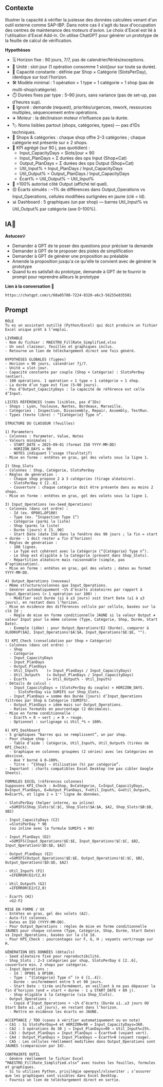 ## Contexte
Illustrer la capacité à vérifier la justesse des données calculées venant d'un outil externe comme SAP-IBP. Dans notre cas il s'agit du taux d'occupation des centres de maintenance des moteurs d'avion. Le choix d'Excel est lié à l'utilisation d'Excel Add-in. On utilise ChatGPT pour générer un prototype de la feuille de calcul de vérification.

**Hypothèses**
- 🗓️ Horizon fixe : 90 jours, 7/7, pas de calendrier/fériés/exceptions.
- 🔢 Unité : slot-jour (1 opération consomme 1 slot/jour sur toute sa durée).
- 🧩 Capacité constante : définie par Shop × Catégorie (SlotsPerDay), identique sur tout l’horizon.
- 🛠️ Modèle minimal : 1 opération = 1 type = 1 catégorie = 1 shop (pas de multi-shop/catégorie).
- ⏱️ Durées fixes par type : 5–90 jours, sans variance (pas de set-up, pas d’heures sup).
- 🧭 Ignoré : demande (request), priorités/urgences, rework, ressources multiples, séquencement entre opérations.
- ✈️ Moteur : la déclinaison moteur n’influence pas la durée.
- 🏷️ Noms lisibles partout (shops, catégories, types) — pas d’IDs techniques.
- 🏬 Shops & catégories : chaque shop offre 2–3 catégories ; chaque catégorie est présente sur ≥ 2 shops.
- 🧮 KPI agrégé (sur 90 j, pas quotidien) :
  - Input_CapacityDays = Slots/jour × 90
  - Input_PlanDays = Σ durées des ops Input (Shop×Cat)
  - Output_PlanDays = Σ durées des ops Output (Shop×Cat)
  - Util_Input% = Input_PlanDays / Input_CapacityDays
  - Util_Output% = Output_PlanDays / Input_CapacityDays
  - Écart% = Util_Output% − Util_Input%
- 🚦 >100% autorisé côté Output (affiché tel quel).
- 🟡 Écarts simulés : ~1% de différences dans Output_Operations vs Input_Operations, cellules modifiées surlignées en jaune (clé = Id).
- 📊 Dashboard : 5 graphiques (un par shop) — barres Util_Input% vs Util_Output% par catégorie (axe 0–100%).

## IA🤖 
**Astuces💡**
- Demander à GPT de te poser des questions pour préciser ta demande
- Demander à GPT de te proposer des pistes de simplification
- Demander à GPT de générer une proposition au préalable
- Amende la proposition jusqu'a ce qu'elle te convient avec de générer le prototype
- Quand tu es satisfait du prototype, demande à GPT de te fournir le prompt pour reprendre ailleurs le prototype

**Lien à la conversation 🔗**
```
https://chatgpt.com/c/68a05788-7224-8320-a6c3-56255e835581
```

## Prompt 
```
RÔLE
Tu es un assistant outillé (Python/Excel) qui doit produire un fichier Excel unique prêt à l’emploi.

LIVRABLE
- Nom du fichier : MAESTRO_FillRate_Simplified.xlsx
- Un seul classeur, feuilles et graphiques inclus.
- Retourne un lien de téléchargement direct une fois généré.

HYPOTHÈSES GLOBALES (figées)
- Horizon = 90 jours, calendrier 7j/7.
- Unité = slot-jour.
- Capacité constante par couple (Shop × Catégorie) : SlotsPerDay (entier).
- 100 opérations. 1 opération = 1 type = 1 catégorie = 1 shop.
- La durée d’un type est fixe (5–90 jours).
- Pas d’Output_CapacityDays : la capacité de référence est celle d’Input.

LISTES RÉFÉRENCES (noms lisibles, pas d’IDs)
- Shops : Lyon, Toulouse, Nantes, Bordeaux, Marseille.
- Catégories : Inspection, Disassembly, Repair, Assembly, TestRun.
- Types (texte libre) : “{Catégorie} Type n”.

STRUCTURE DU CLASSEUR (feuilles)

1) Parameters
- Colonnes : Parameter, Value, Notes
- Valeurs minimales :
  - START_DATE = 2025-09-01 (format ISO YYYY-MM-DD)
  - HORIZON_DAYS = 90
  - NOTES indiquant l’usage (facultatif)
- Mise en forme : entêtes en gras, gel des volets sous la ligne 1.

2) Shop_Slots
- Colonnes : Shop, Catégorie, SlotsPerDay
- Règles de génération :
  - Chaque shop propose 2 à 3 catégories (tirage aléatoire).
  - SlotsPerDay ∈ [2..6].
  - Couverture : chaque catégorie doit être présente dans au moins 2 shops.
- Mise en forme : entêtes en gras, gel des volets sous la ligne 1.

3) Input_Operations (ex-Seed_Operations)
- Colonnes (dans cet ordre) :
  - Id (ex. OP001…OP100)
  - Type (ex. “Inspection Type 1”)
  - Catégorie (parmi la liste)
  - Shop (parmi la liste)
  - Durée (jours) ∈ [5..90]
  - Start Date (date ISO dans la fenêtre des 90 jours ; la fin = start + durée - 1 doit rester ≤ fin d’horizon)
- Règles de génération :
  - 100 lignes.
  - Le Type est cohérent avec la Catégorie (“{Catégorie} Type n”).
  - Le Shop est éligible à la Catégorie (présent dans Shop_Slots).
  - Répartition aléatoire mais raisonnable (simple, pas d’optimisation).
- Mise en forme : entêtes en gras, gel des volets ; dates au format YYYY-MM-DD.

4) Output_Operations (nouveau)
- Même structure/colonnes que Input_Operations.
- Générer automatiquement ~1% d’écarts aléatoires par rapport à Input_Operations (≈ 1 opération sur 100) :
  - Modifier soit Durée (±1 à ±3 jours) soit Start Date (±1 à ±3 jours), en restant dans l’horizon.
- Mise en évidence des différences cellule par cellule, basées sur la clé Id :
  - Règle de mise en forme conditionnelle JAUNE si la valeur Output ≠ valeur Input pour la même colonne (Type, Catégorie, Shop, Durée, Start Date).
  - Exemple (idée) : pour Output_Operations!E2 (Durée), comparer à XLOOKUP($A2, Input_Operations!$A:$A, Input_Operations!$E:$E, "").

5) KPI_Check (consolidation par Shop × Catégorie)
- Colonnes (dans cet ordre) :
  - Shop
  - Catégorie
  - Input_CapacityDays
  - Input_PlanDays
  - Output_PlanDays
  - Util_Input%    (= Input_PlanDays / Input_CapacityDays)
  - Util_Output%   (= Output_PlanDays / Input_CapacityDays)
  - Écart%         (= Util_Output% - Util_Input%)
- Détails de calcul :
  - Input_CapacityDays = (SlotsPerDay du couple) × HORIZON_DAYS.
    - SlotsPerDay via SUMIFS sur Shop_Slots.
  - Input_PlanDays = somme des Durée (jours) d’Input_Operations filtrées par Shop & Catégorie (SUMIFS).
  - Output_PlanDays = idem mais sur Output_Operations.
  - Ratios formatés en pourcentage (2 décimales).
- Mise en forme conditionnelle :
  - Écart% = 0 → vert ; ≠ 0 → rouge.
  - Optionnel : surlignage si Util_*% > 100%.

6) KPI_Dashboard
- 5 graphiques “barres qui se remplissent”, un par shop.
- Pour chaque shop :
  - Table d’aide : Catégorie, Util_Input%, Util_Output% (tirées de KPI_Check).
  - Graphique en colonnes groupées (2 séries) avec les Catégories en abscisse.
  - Axe Y borné à 0–100%.
  - Titre : “{Shop} — Utilisation (%) par catégorie”.
- Important : charts compatibles Excel Desktop (ne pas cibler Google Sheets).

FORMULES EXCEL (références colonnes)
Supposons KPI_Check : A=Shop, B=Catégorie, C=Input_CapacityDays, D=Input_PlanDays, E=Output_PlanDays, F=Util_Input%, G=Util_Output%, H=Écart%, et ligne 2 = 1ʳᵉ ligne de données.

- SlotsPerDay (helper interne, ou inline)
  =SUMIFS(Shop_Slots!$C:$C, Shop_Slots!$A:$A, $A2, Shop_Slots!$B:$B, $B2)

- Input_CapacityDays (C2)
  =SlotsPerDay * 90
  (ou inline avec la formule SUMIFS × 90)

- Input_PlanDays (D2)
  =SUMIFS(Input_Operations!$E:$E, Input_Operations!$C:$C, $B2, Input_Operations!$D:$D, $A2)

- Output_PlanDays (E2)
  =SUMIFS(Output_Operations!$E:$E, Output_Operations!$C:$C, $B2, Output_Operations!$D:$D, $A2)

- Util_Input% (F2)
  =IFERROR(D2/C2,0)

- Util_Output% (G2)
  =IFERROR(E2/C2,0)

- Écart% (H2)
  =G2-F2

MISE EN FORME / UX
- Entêtes en gras, gel des volets (A2).
- Auto-fit colonnes.
- Dates en ISO (YYYY-MM-DD).
- Pour Output_Operations : règles de mise en forme conditionnelle JAUNES pour chaque colonne (Type, Catégorie, Shop, Durée, Start Date) vs Input_Operations, basées sur la clé Id.
- Pour KPI_Check : pourcentages sur F, G, H ; voyants vert/rouge sur H.

GÉNÉRATION DES DONNÉES (détails)
- Seed aléatoire fixé pour reproductibilité.
- Shop_Slots : 2–3 catégories par shop, SlotsPerDay ∈ [2..6], couverture min. 2 shops par catégorie.
- Input_Operations :
  - Id : OP001 à OP100.
  - Type : “{Catégorie} Type n” (n ∈ [1..4]).
  - Durée : uniformément entre 5 et 90 jours.
  - Start Date : tirée uniformément, en veillant à ne pas dépasser la fin d’horizon (end = start + durée - 1 ≤ START_DATE + 89 j).
  - Shop éligible à la Catégorie (via Shop_Slots).
- Output_Operations :
  - Copie d’Input_Operations + ~1% d’écarts (Durée ±1..±3 jours OU Start Date ±1..±3 jours), en restant dans l’horizon.
  - Mettre en évidence les écarts en JAUNE.

ACCEPTANCE / TDD (cases à vérifier automatiquement ou en note)
- CA1 : Si SlotsPerDay=4 et HORIZON=90 → Input_CapacityDays=360.
- CA2 : 3 opérations de 30 j → Input_PlanDays=90 → Util_Input%=25%.
- CA3 : Output_PlanDays = Input_PlanDays → Écart%=0 (voyant vert).
- CA4 : Output_PlanDays > Input_PlanDays → Écart%>0 (voyant rouge).
- CA5 : Les cellules réellement modifiées dans Output_Operations sont JAUNES (comparaison par Id).

CONTRAINTE OUTIL
- Génère réellement le fichier Excel “MAESTRO_FillRate_Simplified.xlsx” avec toutes les feuilles, formules et graphiques.
- Si tu utilises Python, privilégie openpyxl/xlsxwriter ; s’assurer que les graphiques sont visibles dans Excel Desktop.
- Fournis un lien de téléchargement direct en sortie.
```
